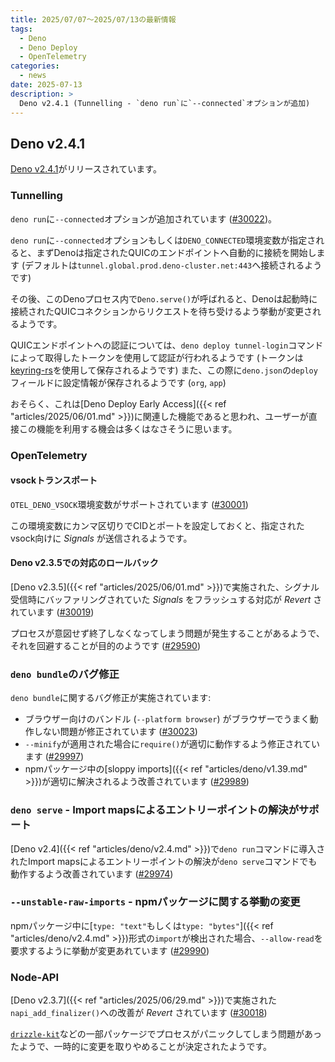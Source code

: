 ```yaml
---
title: 2025/07/07〜2025/07/13の最新情報
tags:
  - Deno
  - Deno Deploy
  - OpenTelemetry
categories:
  - news
date: 2025-07-13
description: >
  Deno v2.4.1 (Tunnelling - `deno run`に`--connected`オプションが追加)
---
```


## Deno v2.4.1

[Deno v2.4.1](https://github.com/denoland/deno/releases/tag/v2.4.1)がリリースされています。

### Tunnelling

`deno run`に`--connected`オプションが追加されています ([#30022](https://github.com/denoland/deno/pull/30022))。

`deno run`に`--connected`オプションもしくは`DENO_CONNECTED`環境変数が指定されると、まずDenoは指定されたQUICのエンドポイントへ自動的に接続を開始します (デフォルトは`tunnel.global.prod.deno-cluster.net:443`へ接続されるようです)

その後、このDenoプロセス内で`Deno.serve()`が呼ばれると、Denoは起動時に接続されたQUICコネクションからリクエストを待ち受けるよう挙動が変更されるようです。

QUICエンドポイントへの認証については、`deno deploy tunnel-login`コマンドによって取得したトークンを使用して認証が行われるようです (トークンは[keyring-rs](https://github.com/open-source-cooperative/keyring-rs)を使用して保存されるようです)
また、この際に`deno.json`の`deploy`フィールドに設定情報が保存されるようです (`org`, `app`)

おそらく、これは[Deno Deploy Early Access]({{< ref "articles/2025/06/01.md" >}})に関連した機能であると思われ、ユーザーが直接この機能を利用する機会は多くはなさそうに思います。

### OpenTelemetry

#### vsockトランスポート

`OTEL_DENO_VSOCK`環境変数がサポートされています ([#30001](https://github.com/denoland/deno/pull/30001))

この環境変数にカンマ区切りでCIDとポートを設定しておくと、指定されたvsock向けに _Signals_ が送信されるようです。

#### Deno v2.3.5での対応のロールバック

[Deno v2.3.5]({{< ref "articles/2025/06/01.md" >}})で実施された、シグナル受信時にバッファリングされていた _Signals_ をフラッシュする対応が _Revert_ されています ([#30019](https://github.com/denoland/deno/pull/30019))

プロセスが意図せず終了しなくなってしまう問題が発生することがあるようで、それを回避することが目的のようです ([#29590](https://github.com/denoland/deno/issues/29590))

### `deno bundle`のバグ修正

`deno bundle`に関するバグ修正が実施されています:

- ブラウザー向けのバンドル (`--platform browser`) がブラウザーでうまく動作しない問題が修正されています ([#30023](https://github.com/denoland/deno/pull/30023))
- `--minify`が適用された場合に`require()`が適切に動作するよう修正されています ([#29997](https://github.com/denoland/deno/pull/29997))
- npmパッケージ中の[sloppy imports]({{< ref "articles/deno/v1.39.md" >}})が適切に解決されるよう改善されています ([#29989](https://github.com/denoland/deno/pull/29989))

### `deno serve` - Import mapsによるエントリーポイントの解決がサポート

[Deno v2.4]({{< ref "articles/deno/v2.4.md" >}})で`deno run`コマンドに導入されたImport mapsによるエントリーポイントの解決が`deno serve`コマンドでも動作するよう改善されています ([#29974](https://github.com/denoland/deno/pull/29974))

### `--unstable-raw-imports` - npmパッケージに関する挙動の変更

npmパッケージ中に[`type: "text"`もしくは`type: "bytes"`]({{< ref "articles/deno/v2.4.md" >}})形式の`import`が検出された場合、`--allow-read`を要求するように挙動が変更あれています ([#29990](https://github.com/denoland/deno/pull/29990))

### Node-API

[Deno v2.3.7]({{< ref "articles/2025/06/29.md" >}})で実施された`napi_add_finalizer()`への改善が _Revert_ されています ([#30018](https://github.com/denoland/deno/pull/30018))

[`drizzle-kit`](https://www.npmjs.com/package/drizzle-kit)などの一部パッケージでプロセスがパニックしてしまう問題があったようで、一時的に変更を取りやめることが決定されたようです。
